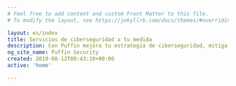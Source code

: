 ```yaml
---
# Feel free to add content and custom Front Matter to this file.
# To modify the layout, see https://jekyllrb.com/docs/themes/#overriding-theme-defaults

layout: es/index
title: Servicios de ciberseguridad a tu medida
description: Con Puffin mejora tu estrategia de ciberseguridad, mitiga riesgos, facilita el cumplimiento normativo y mejora la eficiencia operacional de tu organización
og_site_name: Puffin Security
created: 2019-08-12T09:43:10+00:00
active: 'home'

---
```

